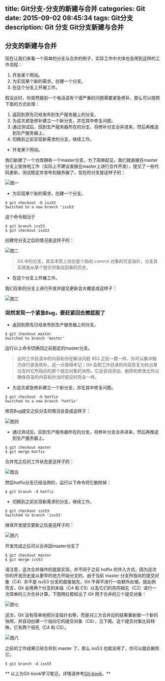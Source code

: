 title: Git分支-分支的新建与合并
categories: Git
date: 2015-09-02 08:45:34
tags: Git分支 
description: Git 分支 Git分支新建与合并
---

## 分支的新建与合并

现在让我们来看一个简单的分支与合并的例子，实际工作中大体也会用到这样的工作流程：

1. 开发某个网站。
2. 为实现某个新的需求，创建一个分支。
3. 在这个分支上开展工作。

假设此时，你突然接到一个电话说有个很严重的问题需要紧急修补，那么可以按照下面的方式处理：

1. 返回到原先已经发布到生产服务器上的分支。
2. 为这次紧急修补建立一个新分支，并在其中修复问题。
3. 通过测试后，回到生产服务器所在的分支，将修补分支合并进来，然后再推送到生产服务器上。
4. 切换到之前实现新需求的分支，继续工作。

<!--more-->

* 开发某个网站。

我们新建了一个仓库拥有一个master分支，为了简单起见，我们就直接在master分支上愉快地工作（实际上不建议直接在master上进行合作开发），提交了一些代码更新，测试稳定并发布到服务器了，现在的分支是这样子的：

![图一](https://raw.githubusercontent.com/rason/rason.github.io/master/image/gitbranch1.png)

* 为实现某个新的需求，创建一个分支。

```
$ git checkout -b iss53
Switched to a new branch 'iss53'
```
这个命令相当于
```
$ git branch iss53
$ git checkout iss53
```

创建完分支之后的情况是这样子的：

![图二](https://raw.githubusercontent.com/rason/rason.github.io/master/image/gitbranch2.png)

> Git 中的分支，其实本质上仅仅是个指向 commit 对象的可变指针。分支其实就是从某个提交对象往回看的历史。

* 在这个分支上开展工作。

我们在新的分支上进行开发并提交更新会大概变成这样子：

![图三](https://raw.githubusercontent.com/rason/rason.github.io/master/image/gitbranch3.png)

### 突然发现一个紧急Bug，要赶紧回去擦屁股了

* 返回到原先已经发布到生产服务器上的分支。

```
$ git checkout master
Switched to branch 'master'
```

运行以上命令切换回之前稳定的master分支。

> 此时工作目录中的内容和你在解决问题 #53 之前一模一样，你可以集中精力进行紧急修补。这一点值得牢记：Git 会把工作目录的内容恢复为检出某分支时它所指向的那个提交对象的快照。它会自动添加、删除和修改文件以确保目录的内容和你当时提交时完全一样。

* 为这次紧急修补建立一个新分支，并在其中修复问题。

```
$ git checkout -b hotfix
Switched to a new branch 'hotfix'
```

修完Bug提交之后分支的情况会变成这样子：

![图四](https://raw.githubusercontent.com/rason/rason.github.io/master/image/gitbranch4.png)

* 通过测试后，回到生产服务器所在的分支，将修补分支合并进来，然后再推送到生产服务器上。

```
$ git checkout master
$ git merge hotfix
```

合并完之后的工作状态是这样子的：

![图五](https://raw.githubusercontent.com/rason/rason.github.io/master/image/gitbranch5.png)

然后hotfix分支已经没用的，运行以下命令将它删除掉：

```
$ git branch -d hotfix
```

* 切换到之前实现新需求的分支，继续工作。

```
$ git checkout iss53
Switched to branch 'iss53'
```

继续开发提交更新之后是这样子的：

![图六](https://raw.githubusercontent.com/rason/rason.github.io/master/image/gitbranch6.png)

开发完成之后可以合并回master分支了

```
$ git checkout master
$ git merge iss53
```

请注意，这次合并操作的底层实现，并不同于之前 hotfix 的并入方式。因为这次你的开发历史是从更早的地方开始分叉的。由于当前 master 分支所指向的提交对象（C4）并不是 iss53 分支的直接祖先，Git 不得不进行一些额外处理。就此例而言，Git 会用两个分支的末端（C4 和 C5）以及它们的共同祖先（C2）进行一次简单的三方合并计算。下图用红框标出了 Git 用于合并的三个提交对象：

![图七](https://raw.githubusercontent.com/rason/rason.github.io/master/image/gitbranch7.png)

这次，Git 没有简单地把分支指针右移，而是对三方合并后的结果重新做一个新的快照，并自动创建一个指向它的提交对象（C6），见下图。这个提交对象比较特殊，它有两个祖先（C4 和 C5）。

![图八](https://raw.githubusercontent.com/rason/rason.github.io/master/image/gitbranch8.png)

之前的工作成果已经合并到 master 了，那么 iss53 也就没用了，你可以就此删除它。

```
$ git branch -d iss53
```

** 以上为Git-book学习笔记，详情请参考[Git-book](http://git-scm.com/book/zh/v1/Git-%E5%88%86%E6%94%AF-%E5%88%86%E6%94%AF%E7%9A%84%E6%96%B0%E5%BB%BA%E4%B8%8E%E5%90%88%E5%B9%B6)。**
